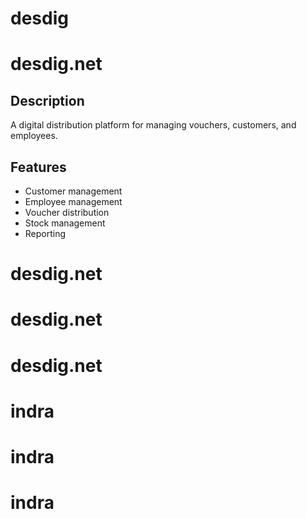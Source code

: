 # desdig
# desdig.net

## Description
A digital distribution platform for managing vouchers, customers, and employees.

## Features
- Customer management
- Employee management
- Voucher distribution
- Stock management
- Reporting
# desdig.net
# desdig.net
# desdig.net
# indra
# indra
# indra
